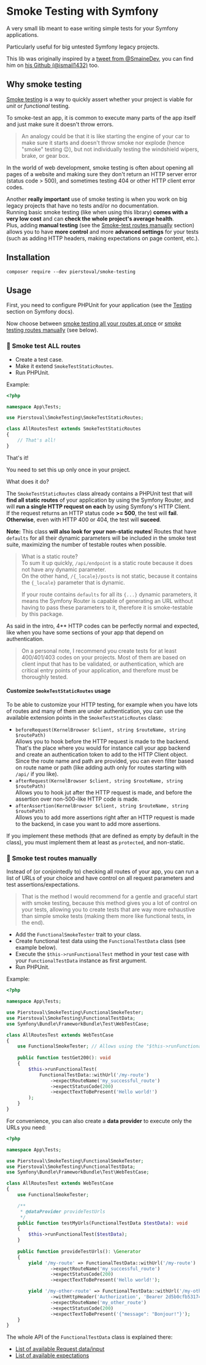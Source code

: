 # Smoke Testing with Symfony

A very small lib meant to ease writing simple tests for your Symfony applications.

Particularly useful for big untested Symfony legacy projects.

This lib was originally inspired by a [tweet from @SmaineDev](https://twitter.com/SmaineDev/status/1559542937696043008), you can find him on [his Github (@ismail1432)](https://github.com/ismail1432) too.

## Why smoke testing

[Smoke testing](https://en.wikipedia.org/wiki/Smoke_testing_(software)) is a way to quickly assert whether your project is viable for *unit* or *functional* testing.

To smoke-test an app, it is common to execute many parts of the app itself and just make sure it doesn't throw errors.

> An analogy could be that it is like starting the engine of your car to make sure it starts and doesn't throw smoke nor explode (hence "smoke" testing 😉), but not individually testing the windshield wipers, brake, or gear box.

In the world of web development, smoke testing is often about opening all pages of a website and making sure they don't return an HTTP server error (status code > 500), and sometimes testing 404 or other HTTP client error codes.

Another **really important** use of smoke testing is when you work on big legacy projects that have no tests and/or no documentation.<br>
Running basic smoke testing (like when using this library) **comes with a very low cost** and can **check the whole project's average health**.<br>
Plus, adding **manual testing** (see the [Smoke-test routes manually](#smoke-test-routes-manually) section) allows you to have **more control** and more **advanced settings** for your tests (such as adding HTTP headers, making expectations on page content, etc.).

## Installation

```
composer require --dev pierstoval/smoke-testing
```

## Usage

First, you need to configure PHPUnit for your application (see the [Testing](https://symfony.com/doc/current/testing.html) section on Symfony docs).

Now choose between [smoke testing all your routes at once](#-smoke-test-all-routes) or [smoke testing routes manually](#-smoke-test-routes-manually) (see below).

### 🌊 Smoke test ALL routes

* Create a test case.
* Make it extend `SmokeTestStaticRoutes`.
* Run PHPUnit.

Example:

```php
<?php

namespace App\Tests;

use Pierstoval\SmokeTesting\SmokeTestStaticRoutes;

class AllRoutesTest extends SmokeTestStaticRoutes
{
    // That's all!
}
```

That's it!

You need to set this up only once in your project.

What does it do?

The `SmokeTestStaticRoutes` class already contains a PHPUnit test that will **find all static routes** of your application by using the Symfony Router, and will **run a single HTTP request on each** by using Symfony's HTTP Client.<br>
If the request returns an HTTP status code **>= 500**, the test will **fail**.<br>
**Otherwise**, even with HTTP 400 or 404, the test will **suceed**.

**Note:** This class **will also look for your non-static routes**! Routes that have `defaults` for all their dynamic parameters will be included in the smoke test suite, maximizing the number of testable routes when possible.

> What is a static route?<br>
> To sum it up quickly, `/api/endpoint` is a static route because it does not have any dynamic parameter.<br>
> On the other hand, `/{_locale}/posts` is not static, because it contains the `{_locale}` parameter that is dynamic.
> 
> If your route contains `defaults` for all its `{...}` dynamic parameters, it means the Symfony Router is capable of generating an URL without having to pass these parameters to it, therefore it is smoke-testable by this package.

As said in the intro, 4** HTTP codes can be perfectly normal and expected, like when you have some sections of your app that depend on authentication.

> On a personal note, I recommend you create tests for at least 400/401/403 codes on your projects.
> Most of them are based on client input that has to be validated, or authentication, which are critical entry points of your application, and therefore must be thoroughly tested.

#### Customize `SmokeTestStaticRoutes` usage

To be able to customize your HTTP testing, for example when you have lots of routes and many of them are under authentication, you can use the available extension points in the `SmokeTestStaticRoutes` class:

* `beforeRequest(KernelBrowser $client, string $routeName, string $routePath)`<br>
  Allows you to hook before the HTTP request is made to the backend. That's the place where you would for instance call your app backend and create an authentication token to add to the HTTP Client object.<br>Since the route name and path are provided, you can even filter based on route name or path (like adding auth only for routes starting with `/api/` if you like).
* `afterRequest(KernelBrowser $client, string $routeName, string $routePath)`<br>
  Allows you to hook jut after the HTTP request is made, and before the assertion over non-500-like HTTP code is made.
* `afterAssertion(KernelBrowser $client, string $routeName, string $routePath)`<br>
  Allows you to add more assertions right after an HTTP request is made to the backend, in case you want to add more assertions.

If you implement these methods (that are defined as empty by default in the class), you must implement them at least as `protected`, and non-static.

### 🔬 Smoke test routes **manually**

Instead of (or conjointedly to) checking all routes of your app, you can run a list of URLs of your choice and have control on all request parameters and test assertions/expectations.

> That is the method I would recommend for a gentle and graceful start with smoke testing,
> because this method gives you a lot of control on your tests, allowing you to create tests that are way more exhaustive than simple smoke tests (making them more like functional tests, in the end).

* Add the `FunctionalSmokeTester` trait to your class.
* Create functional test data using the `FunctionalTestData` class (see example below).
* Execute the `$this->runFunctionalTest` method in your test case with your `FunctionalTestData` instance as first argument.
* Run PHPUnit.

Example:

```php
<?php

namespace App\Tests;

use Pierstoval\SmokeTesting\FunctionalSmokeTester;
use Pierstoval\SmokeTesting\FunctionalTestData;
use Symfony\Bundle\FrameworkBundle\Test\WebTestCase;

class AllRoutesTest extends WebTestCase
{
    use FunctionalSmokeTester; // Allows using the "$this->runFunctionalTest()" method.
    
    public function testGet200(): void
    {
        $this->runFunctionalTest(
            FunctionalTestData::withUrl('/my-route')
                ->expectRouteName('my_successful_route')
                ->expectStatusCode(200)
                ->expectTextToBePresent('Hello world!')
        );
    }
}
```

For convenience, you can also create a **data provider** to execute only the URLs you need:

```php
<?php

namespace App\Tests;

use Pierstoval\SmokeTesting\FunctionalSmokeTester;
use Pierstoval\SmokeTesting\FunctionalTestData;
use Symfony\Bundle\FrameworkBundle\Test\WebTestCase;

class AllRoutesTest extends WebTestCase
{
    use FunctionalSmokeTester;

    /**
     * @dataProvider provideTestUrls
     */
    public function testMyUrls(FunctionalTestData $testData): void
    {
        $this->runFunctionalTest($testData);
    }
    
    public function provideTestUrls(): \Generator
    {
        yield '/my-route' => FunctionalTestData::withUrl('/my-route')
                ->expectRouteName('my_successful_route')
                ->expectStatusCode(200)
                ->expectTextToBePresent('Hello world!');

        yield '/my-other-route' => FunctionalTestData::withUrl('/my-other-route')
                ->withHttpHeader('Authorization', 'Bearer 2d5b0cfb531745668')
                ->expectRouteName('my_other_route')
                ->expectStatusCode(200)
                ->expectTextToBePresent('{"message": "Bonjour!"}');
    }
}
```

The whole API of the `FunctionalTestData` class is explained there:

* [List of available Request data/input](./docs/RequestData.md)
* [List of available expectations](./docs/Expectations.md)
